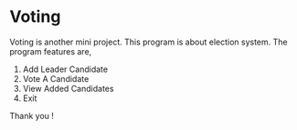 # Voting

Voting is another mini project. This program is about election system. The program features are, 
1. Add Leader Candidate
2. Vote A Candidate
3. View Added Candidates
4. Exit

Thank you !
